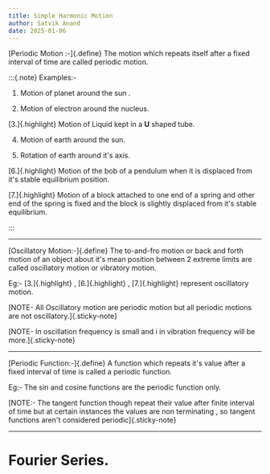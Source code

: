 ```yaml
---
title: Simple Harmonic Motion 
author: Satvik Anand
date: 2025-01-06
---
```


[Periodic Motion :-]{.define} The motion which repeats itself after a fixed interval of time are called periodic motion. 

:::{.note}
Examples:- 

1. Motion of planet around the sun .

2. Motion of electron around the nucleus.
 
[3.]{.highlight} Motion of Liquid kept in a <b>U</b> shaped tube.

4. Motion of earth around the sun.

5. Rotation of earth around it's axis.
   
[6.]{.highlight} Motion of the bob of a pendulum when it is displaced from it's stable equilibrium position.

[7.]{.highlight} Motion of a block attached to one end of a spring and other end of the spring is fixed and the block is slightly displaced from it's stable equilibrium.

:::

---

[Oscillatory Motion:-]{.define} The to-and-fro motion or back and forth motion of an object about it's mean position between 2 extreme limits are called oscillatory motion or vibratory motion.

Eg:-
[3.]{.highlight} ,
[6.]{.highlight} ,
[7.]{.highlight} represent oscillatory motion.

[NOTE- All Oscillatory motion are periodic motion but all periodic motions are not oscillatory.]{.sticky-note}

[NOTE- In oscillation frequency is small and i in vibration frequency will be more.]{.sticky-note}

---

[Periodic Function:-]{.define} A function which repeats it's value after a fixed interval of time is called a periodic function. 

Eg:- The sin and cosine functions are the periodic function only.

[NOTE:- The tangent function though repeat their value after finite interval of time but at certain instances the values are non terminating , so tangent functions aren't considered periodic]{.sticky-note}

---

# Fourier Series. 